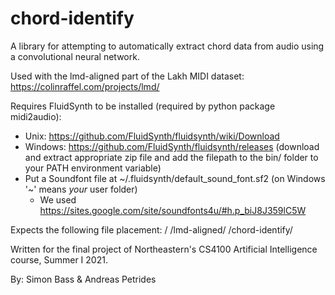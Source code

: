 # chord-identify

A library for attempting to automatically extract chord data from audio using a convolutional neural network.

Used with the lmd-aligned part of the Lakh MIDI dataset: https://colinraffel.com/projects/lmd/

Requires FluidSynth to be installed (required by python package midi2audio):
- Unix: https://github.com/FluidSynth/fluidsynth/wiki/Download
- Windows: https://github.com/FluidSynth/fluidsynth/releases (download and extract appropriate zip file and add the filepath to the bin/ folder to your PATH environment variable)
- Put a Soundfont file at ~/.fluidsynth/default_sound_font.sf2 (on Windows '~' means *your* user folder)
  - We used https://sites.google.com/site/soundfonts4u/#h.p_biJ8J359lC5W

Expects the following file placement:
<parent>/
<parent>/lmd-aligned/
<parent>/chord-identify/

Written for the final project of Northeastern's CS4100 Artificial Intelligence course, Summer I 2021.

By: Simon Bass & Andreas Petrides

